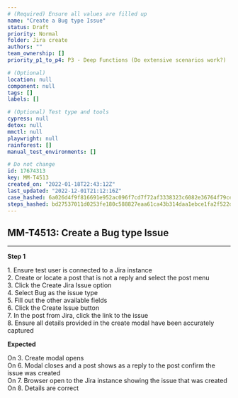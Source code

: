 ```yaml
---
# (Required) Ensure all values are filled up
name: "Create a Bug type Issue"
status: Draft
priority: Normal
folder: Jira create
authors: ""
team_ownership: []
priority_p1_to_p4: P3 - Deep Functions (Do extensive scenarios work?)

# (Optional)
location: null
component: null
tags: []
labels: []

# (Optional) Test type and tools
cypress: null
detox: null
mmctl: null
playwright: null
rainforest: []
manual_test_environments: []

# Do not change
id: 17674313
key: MM-T4513
created_on: "2022-01-18T22:43:12Z"
last_updated: "2022-12-01T21:12:16Z"
case_hashed: 6a026d4f9f816691e952ac096f7cd7f72af3338323c6082e36764f79cea4e0ab174b2aba3d0694746208f2acf4feab05
steps_hashed: bd27537011d0253fe180c588827eaa61ca43b314daa1ebce1fa2f522db318d68e6e0b29f0b2f8dda140e12843f5480a1
---
```


<!-- (Auto-generated) Based on frontmatter's "key" and "name" -->

## MM-T4513: Create a Bug type Issue

---

**Step 1**

1\. Ensure test user is connected to a Jira instance\
2\. Create or locate a post that is not a reply and select the post menu\
3\. Click the Create Jira Issue option\
4\. Select Bug as the issue type\
5\. Fill out the other available fields\
6\. Click the Create Issue button\
7\. In the post from Jira, click the link to the issue\
8\. Ensure all details provided in the create modal have been accurately captured

**Expected**

On 3. Create modal opens\
On 6. Modal closes and a post shows as a reply to the post confirm the issue was created\
On 7. Browser open to the Jira instance showing the issue that was created\
On 8. Details are correct
